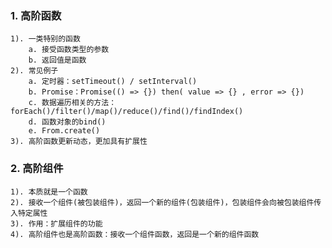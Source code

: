 ### 1. 高阶函数
    1). 一类特别的函数
        a. 接受函数类型的参数
        b. 返回值是函数
    2). 常见例子
        a. 定时器：setTimeout() / setInterval()
        b. Promise：Promise(() => {}) then( value => {} , error => {})
        c. 数据遍历相关的方法：forEach()/filter()/map()/reduce()/find()/findIndex()
        d. 函数对象的bind()
        e. From.create()
    3). 高阶函数更新动态，更加具有扩展性 

### 2. 高阶组件 
    1). 本质就是一个函数
    2). 接收一个组件(被包装组件)，返回一个新的组件(包装组件)，包装组件会向被包装组件传入特定属性 
    3). 作用：扩展组件的功能
    4). 高阶组件也是高阶函数：接收一个组件函数，返回是一个新的组件函数